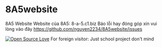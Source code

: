 # 8A5website
8A5 Website
Website của 8A5: 8-a-5.c1.biz
Báo lỗi hay đóng góp xin vui lòng vào đây https://github.com/nguyen2234/8A5website/issues

[![Open Source Love](https://badges.frapsoft.com/os/v3/open-source.svg?v=103)](https://github.com/ellerbrock/open-source-badges/)
For foreign visitor: Just school project don't mind
